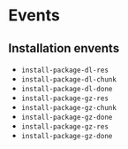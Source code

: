 Events
======

Installation envents
--------------------

 * `install-package-dl-res`
 * `install-package-dl-chunk`
 * `install-package-dl-done`
 * `install-package-gz-res`
 * `install-package-gz-chunk`
 * `install-package-gz-done`
 * `install-package-gz-res`
 * `install-package-gz-done`